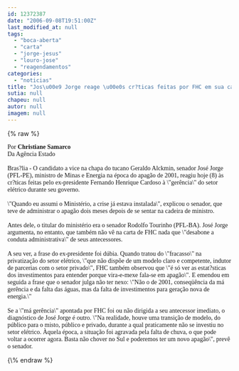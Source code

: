 ```yaml
---
id: 12372387
date: "2006-09-08T19:51:00Z"
last_modified_at: null
tags:
  - "boca-aberta"
  - "carta"
  - "jorge-jesus"
  - "louro-jose"
  - "reagendamentos"
categories:
  - "noticias"
title: "Jos\u00e9 Jorge reage \u00e0s cr?ticas feitas por FHC em sua carta aberta"
sutia: null
chapeu: null
autor: null
imagem: null
---
```

{\% raw %}
<p><P><FONT face=Verdana>Por <STRONG>Christiane Samarco</STRONG><BR>Da Agência Estado<BR><BR></FONT><FONT face=Verdana>Bras?lia - O candidato a vice na chapa do tucano Geraldo Alckmin, senador José Jorge (PFL-PE), ministro de Minas e Energia na época do apagão de 2001, reagiu hoje (8) às cr?ticas feitas pelo ex-presidente Fernando Henrique Cardoso à \"gerência\" do setor elétrico durante seu governo. <BR><BR>\"Quando eu assumi o Ministério, a crise já estava instalada\", explicou o senador, que teve de administrar o apagão dois meses depois de se sentar na cadeira de ministro. <BR><BR>Antes dele, o titular do ministério era o senador Rodolfo Tourinho (PFL-BA). José Jorge argumenta, no entanto, que também não vê na carta de FHC nada que \"desabone a conduta administrativa\" de seus antecessores. <BR><BR>A seu ver, a frase do ex-presidente foi dúbia. Quando tratou do \"fracasso\" na privatização do setor elétrico, \"que não dispõe de um modelo claro e competente, indutor de parcerias com o setor privado\", FHC também observou que \"é só ver as estat?sticas dos investimentos para entender porque vira-e-mexe fala-se em apagão\". E emendou em seguida a frase que o senador julga não ter nexo: \"Não o de 2001, conseqüência da má gerência e da falta das águas, mas da falta de investimentos para geração nova de energia.\"<BR><BR>Se a \"má gerência\" apontada por FHC foi ou não dirigida a seu antecessor imediato, o diagnóstico de José Jorge é outro. \"Na realidade, houve uma transição de modelo, do público para o misto, público e privado, durante a qual praticamente não se investiu no setor elétrico. Àquela época, a situação foi agravada pela falta de chuva, o que pode voltar a ocorrer agora. Basta não chover no Sul e poderemos ter um novo apagão\", prevê o senador.</FONT></P> </p>
{\% endraw %}